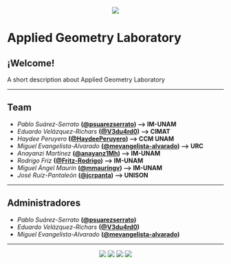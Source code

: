 <p align="center">
   <img src="https://avatars.githubusercontent.com/u/57973110?s=400&u=0eaba53235f986d782982683c1c9392154d7419d&v=4">
</p>

#  Applied Geometry Laboratory

## ¡Welcome!

A short description about Applied Geometry Laboratory

_____

## Team

 * *Pablo Suárez-Serrato* **([@psuarezserrato](https://github.com/psuarezserrato)) --> IM-UNAM**
 * *Eduardo Velázquez-Richars* **([@V3du4rd0](https://github.com/V3du4rd0)) --> CIMAT**
 * *Haydee Peruyero* **([@HaydeePeruyero](https://github.com/HaydeePeruyero)) --> CCM UNAM**   
 * *Miguel Evangelista-Alvarado* **([@mevangelista-alvarado](https://github.com/mevangelista-alvarado)) --> URC**
 * *Anayanzi Martínez* **([@anayanz1Mh](https://github.com/anayanz1Mh)) --> IM-UNAM**
 * *Rodrigo Friz* **([@Fritz-Rodrigo](https://github.com/Fritz-Rodrigo)) --> IM-UNAM**
 * *Miguel Ángel Maurin* **([@mmauringv](https://github.com/mmauringv)) --> IM-UNAM**
 * *José Ruíz-Pantaleón* **([@jcrpanta](https://github.com/jcrpanta)) --> UNISON**

_____

## Administradores

 * *Pablo Suárez-Serrato* **([@psuarezserrato](https://github.com/psuarezserrato))**
 * *Eduardo Velázquez-Richars* **([@V3du4rd0](https://github.com/V3du4rd0))**
 * *Miguel Evangelista-Alvarado* **([@mevangelista-alvarado](https://github.com/mevangelista-alvarado))**

_____  

<p align="center">
  <img src="https://github.com/appliedgeometry/.github/assets/28746720/5a21175f-0397-4b39-afc2-4fa5614648f8">
       
  <img src="https://github.com/appliedgeometry/.github/assets/28746720/81cb4cba-71b9-46af-a323-46d9035978d6">
       
  <img src="https://www.matmor.unam.mx/themes/custom/basis/img/logos-footer-ccm.png">

  <img src="https://github.com/appliedgeometry/.github/assets/28746720/13af1203-a560-4813-975e-425a141919ab">
</p>


